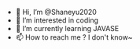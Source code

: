 - 👋 Hi, I’m @Shaneyu2020
- 👀 I’m interested in coding
- 🌱 I’m currently learning JAVASE
- 📫 How to reach me ? I don't know~

<!---
Shaneyu2020/Shaneyu2020 is a ✨ special ✨ repository because its `README.md` (this file) appears on your GitHub profile.
You can click the Preview link to take a look at your changes.
--->

